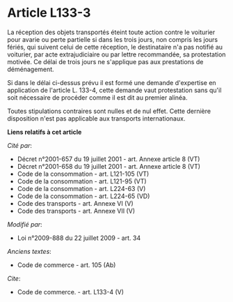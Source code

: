 # Article L133-3

La réception des objets transportés éteint toute action contre le voiturier pour avarie ou perte partielle si dans les trois
jours, non compris les jours fériés, qui suivent celui de cette réception, le destinataire n'a pas notifié au voiturier, par
acte extrajudiciaire ou par lettre recommandée, sa protestation motivée. Ce délai de trois jours ne s'applique pas aux
prestations de déménagement. 

Si dans le délai ci-dessus prévu il est formé une demande d'expertise en application de l'article L. 133-4, cette demande
vaut protestation sans qu'il soit nécessaire de procéder comme il est dit au premier alinéa. 

Toutes stipulations contraires sont nulles et de nul effet. Cette dernière disposition n'est pas applicable aux transports
internationaux.

**Liens relatifs à cet article**

_Cité par_:

  - Décret n°2001-657 du 19 juillet 2001 - art. Annexe article 8 (VT)
  - Décret n°2001-658 du 19 juillet 2001 - art. Annexe article 8 (VT)
  - Code de la consommation - art. L121-105 (VT)
  - Code de la consommation - art. L121-95 (VT)
  - Code de la consommation - art. L224-63 (V)
  - Code de la consommation - art. L224-65 (VD)
  - Code des transports - art. Annexe VI (V)
  - Code des transports - art. Annexe VII (V)

_Modifié par_:

  - Loi n°2009-888 du 22 juillet 2009 - art. 34

_Anciens textes_:

  - Code de commerce - art. 105 (Ab)

_Cite_:

  - Code de commerce. - art. L133-4 (V)
